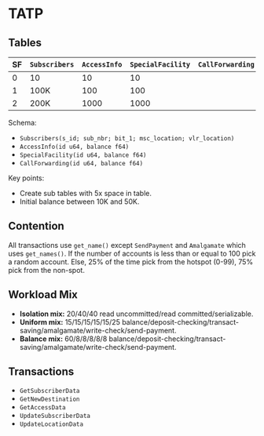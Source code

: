 # TATP #

## Tables ##

| SF | `Subscribers` | `AccessInfo` | `SpecialFacility` | `CallForwarding` |
|----|---------------|--------------|-------------------|------------------|
| 0  | 10            | 10           | 10                |                  |
| 1  | 100K          | 100          | 100               |                  |
| 2  | 200K          | 1000         | 1000              |                  |

Schema:
- `Subscribers(s_id; sub_nbr; bit_1; msc_location; vlr_location)`
- `AccessInfo(id u64, balance f64)`
- `SpecialFacility(id u64, balance f64)`
- `CallForwarding(id u64, balance f64)`

Key points:
- Create sub tables with 5x space in table.
- Initial balance between 10K and 50K.

## Contention ##

All transactions use `get_name()` except `SendPayment` and `Amalgamate` which
uses `get_names()`.
If the number of accounts is less than or equal to 100 pick a random account.
Else, 25% of the time pick from the hotspot (0-99), 75% pick from the non-spot.

## Workload Mix ##

- **Isolation mix:** 20/40/40 read uncommitted/read committed/serializable.
- **Uniform mix:** 15/15/15/15/15/25 balance/deposit-checking/transact-saving/amalgamate/write-check/send-payment.
- **Balance mix:** 60/8/8/8/8/8 balance/deposit-checking/transact-saving/amalgamate/write-check/send-payment.

## Transactions ##

- `GetSubscriberData`
- `GetNewDestination`
- `GetAccessData`
- `UpdateSubscriberData`
- `UpdateLocationData`
